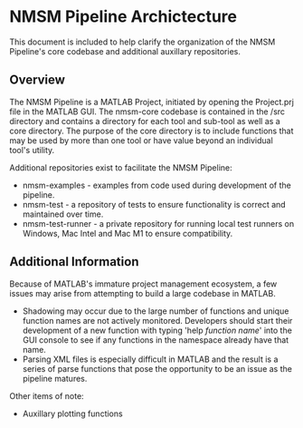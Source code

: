 # NMSM Pipeline Archictecture

This document is included to help clarify the organization of the NMSM Pipeline's core codebase and additional auxillary repositories.

## Overview

The NMSM Pipeline is a MATLAB Project, initiated by opening the Project.prj file in the MATLAB GUI. The nmsm-core codebase is contained in the /src directory and contains a directory for each tool and sub-tool as well as a core directory. The purpose of the core directory is to include functions that may be used by more than one tool or have value beyond an individual tool's utility.

Additional repositories exist to facilitate the NMSM Pipeline:

- nmsm-examples - examples from code used during development of the pipeline.
- nmsm-test - a repository of tests to ensure functionality is correct and maintained over time.
- nmsm-test-runner - a private repository for running local test runners on Windows, Mac Intel and Mac M1 to ensure compatibility.

## Additional Information

Because of MATLAB's immature project management ecosystem, a few issues may arise from attempting to build a large codebase in MATLAB.

- Shadowing may occur due to the large number of functions and unique function names are not actively monitored. Developers should start their development of a new function with typing 'help *function name*' into the GUI console to see if any functions in the namespace already have that name.
- Parsing XML files is especially difficult in MATLAB and the result is a series of parse functions that pose the opportunity to be an issue as the pipeline matures.

Other items of note:

- Auxillary plotting functions
